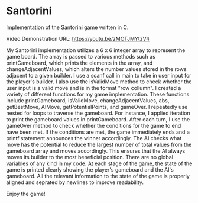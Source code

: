 # Santorini
Implementation of the Santorini game written in C.

Video Demonstration URL: https://youtu.be/zMOTJMYtzV4

My Santorini implementation utilizes a 6 x 6 integer array to represent the game board. The array is passed to various methods such as
printGameboard, which prints the elements in the array, and changeAdjacentValues, which alters the number values stored in the rows adjacent
to a given builder. I use a scanf call in main to take in user input for the player's builder. I also use the isValidMove method to check whether
the user input is a valid move and is in the format "row collumn". I created a variety of different functions for my game implementation. These 
functions include printGameboard, isValidMove, changeAdjacentValues, abs, getBestMove, AIMove, getPotentialPoints, and gameOver. I repeatedly use 
nested for loops to traverse the gameboard. For instance, I applied iteration to print the gameboard values in printGameboard. After each turn, I use
the gameOver method to check whether the conditions for the game to end have been met. If the conditions are met, the game immediately ends and
a printf statement announces the winner accordingly. The AI checks what move has the potential to reduce the largest number of total
values from the gameboard array and moves accordingly. This ensures that the AI always moves its builder to the most beneficial position.
There are no global variables of any kind in my code. At each stage of the game, the state of the game is printed clearly showing the player's
gameboard and the AI's gameboard. All the relevant information to the state of the game is properly aligned and seprated by newlines to improve
readability.

Enjoy the game!

